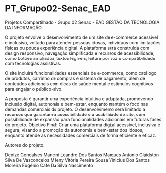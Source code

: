 # PT_Grupo02-Senac_EAD
Projetos Compartilhado - Grupo 02 Senac - EAD GESTÃO DA TECNOLOGIA DA INFORMAÇÃO

O projeto envolve o desenvolvimento de um site de e-commerce acessível e inclusivo, voltado para atender pessoas idosas, indivíduos com limitações físicas ou pouca experiência digital. A plataforma será construída com design responsivo, navegação simplificada e recursos de acessibilidade, como botões ampliados, textos legíveis, leitura por voz e compatibilidade com tecnologias assistivas.

O site incluirá funcionalidades essenciais de e-commerce, como catálogo de produtos, carrinho de compras e sistema de pagamento, além de conteúdos adicionais com dicas de saúde mental e estímulos cognitivos para engajar o público-alvo.

A proposta é garantir uma experiência intuitiva e adaptada, promovendo inclusão digital, autonomia e bem-estar, enquanto mantém o foco nas demandas comerciais do projeto. O desenvolvimento será limitado a recursos que garantam a acessibilidade e a usabilidade do site, com possibilidade de expansão para funcionalidades adicionais em futuras fases do projeto. Objetivo Final: Criar uma plataforma digital acessível, inclusiva e segura, visando a promoção da autonomia e bem-estar dos idosos, enquanto atende às necessidades comerciais de forma eficiente e eficaz.

Autores do projeto.

Denize Goncalves Mancini
Leandro Dos Santos Marques
Antonio Glaidston Silva De Vasconcelos
Mileny Vitória Pereira Sousa
Vinicius Dos Santos Moreira
Eugênio Cafe Da Silva Nascimento
